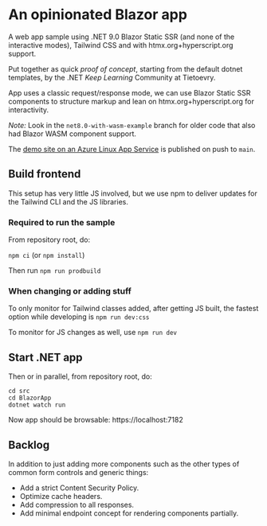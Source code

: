 # An opinionated Blazor app

A web app sample using .NET 9.0 Blazor Static SSR (and none of the interactive modes), Tailwind CSS and with htmx.org+hyperscript.org support.

Put together as quick _proof of concept_, starting from the default dotnet templates, by the .NET _Keep Learning_ Community at Tietoevry.

App uses a classic request/response mode, we can use Blazor Static SSR components to structure markup and lean on htmx.org+hyperscript.org for interactivity.

_Note:_ Look in the `net8.0-with-wasm-example` branch for older code that also had Blazor WASM component support.

The [demo site on an Azure Linux App Service](https://blazorappssrwasm20240130173653.azurewebsites.net/) is published on push to `main`.

## Build frontend

This setup has very little JS involved, but we use npm to deliver updates for the Tailwind CLI and the JS libraries.

### Required to run the sample

From repository root, do:

`npm ci` (or `npm install`)

Then run `npm run prodbuild`

### When changing or adding stuff

To only monitor for Tailwind classes added, after getting JS built, the fastest option while developing is `npm run dev:css`

To monitor for JS changes as well, use `npm run dev`

## Start .NET app

Then or in parallel, from repository root, do:

```
cd src
cd BlazorApp
dotnet watch run
```

Now app should be browsable: https://localhost:7182

## Backlog

In addition to just adding more components such as the other types of common form controls and generic things:

* Add a strict Content Security Policy.
* Optimize cache headers.
* Add compression to all responses.
* Add minimal endpoint concept for rendering components partially.
